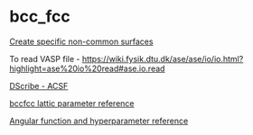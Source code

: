# bcc_fcc

[Create specific non-common surfaces](https://wiki.fysik.dtu.dk/ase/ase/build/surface.html) <br /> 
 
To read VASP file - https://wiki.fysik.dtu.dk/ase/ase/io/io.html?highlight=ase%20io%20read#ase.io.read <br /> 

[DScribe - ACSF](https://singroup.github.io/dscribe/tutorials/acsf.html) <br /> 

[bccfcc lattic parameter reference](http://www.weebly.com/uploads/3/5/9/0/3590130/paper54.pdf) <br /> 

[Angular function and hyperparameter reference](https://onlinelibrary.wiley.com/doi/epdf/10.1002/anie.201703114)